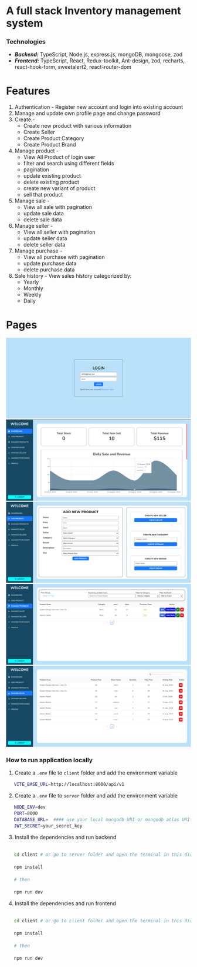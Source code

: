 # A full stack Inventory management system

<!-- ### Backend Server: https://inventory-420.vercel.app -->

### Technologies

- **_Backend:_** TypeScript, Node.js, express.js, mongoDB, mongoose, zod
- **_Frontend:_** TypeScript, React, Redux-toolkit, Ant-design, zod, recharts, react-hook-form, sweetalert2, react-router-dom

# Features

1. Authentication - Register new account and login into existing account
2. Manage and update own profile page and change password
3. Create -
   - Create new product with various information
   - Create Seller
   - Create Product Category
   - Create Product Brand
4. Manage product -
   - View All Product of login user
   - filter and search using different fields
   - pagination
   - update existing product
   - delete existing product
   - create new variant of product
   - sell that product
5. Manage sale -
   - View all sale with pagination
   - update sale data
   - delete sale data
6. Manage seller -
   - View all seller with pagination
   - update seller data
   - delete seller data
7. Manage purchase -
   - View all purchase with pagination
   - update purchase data
   - delete purchase data
8. Sale history - View sales history categorized by:
   - Yearly
   - Monthly
   - Weekly
   - Daily

# Pages

<img src='./asset/1.png'>
<img src='./asset/2.png'>
<img src='./asset/3.png'>
<img src='./asset/4.png'>
<img src='./asset/5.png'>

### How to run application locally

1. Create a `.env` file to `client` folder and add the environment variable

```bash
   VITE_BASE_URL=http://localhost:8000/api/v1
```

2. Create a `.env` file to `server` folder and add the environment variable

```bash
   NODE_ENV=dev
   PORT=8000
   DATABASE_URL=  #### use your local mongodb URI or mongodb atlas URI
   JWT_SECRET=your_secret_key
```

3. Install the dependencies and run backend

```bash

   cd client # or go to server folder and open the terminal in this directory

   npm install

   # then

   npm run dev

```

4. Install the dependencies and run frontend

```bash

   cd client # or go to client folder and open the terminal in this directory

   npm install

   # then

   npm run dev

```
